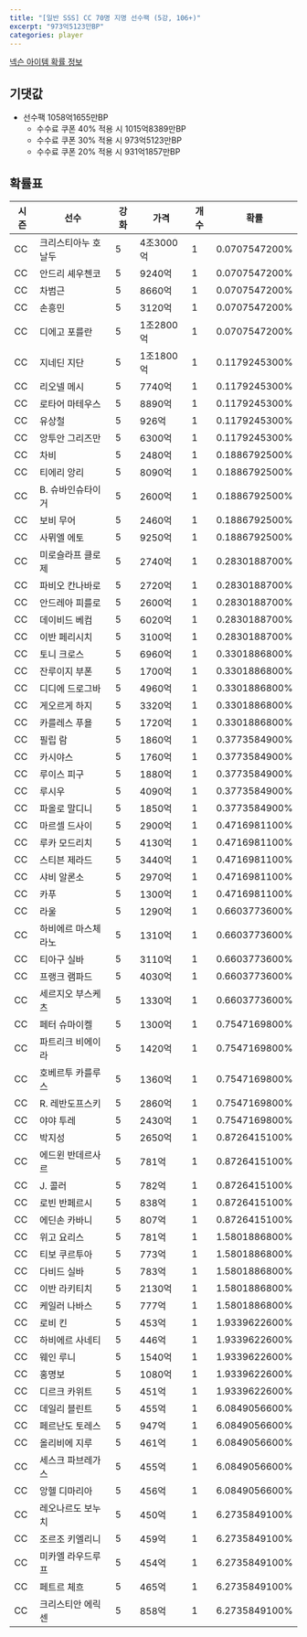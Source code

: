 ```yaml
---
title: "[일반 SSS] CC 70명 지명 선수팩 (5강, 106+)"
excerpt: "973억5123만BP"
categories: player
---
```

[넥슨 아이템 확률 정보](http://iteminfo.nexon.com/probability/fco?sn=7398)

## 기댓값
- 선수팩 1058억1655만BP
  - 수수료 쿠폰 40% 적용 시 1015억8389만BP
  - 수수료 쿠폰 30% 적용 시 973억5123만BP
  - 수수료 쿠폰 20% 적용 시 931억1857만BP


## 확률표

|시즌|선수|강화|가격|개수|확률|
|---|---|---|---|---|---|
|CC|크리스티아누 호날두|5|4조3000억|1|0.0707547200%|
|CC|안드리 셰우첸코|5|9240억|1|0.0707547200%|
|CC|차범근|5|8660억|1|0.0707547200%|
|CC|손흥민|5|3120억|1|0.0707547200%|
|CC|디에고 포를란|5|1조2800억|1|0.0707547200%|
|CC|지네딘 지단|5|1조1800억|1|0.1179245300%|
|CC|리오넬 메시|5|7740억|1|0.1179245300%|
|CC|로타어 마테우스|5|8890억|1|0.1179245300%|
|CC|유상철|5|926억|1|0.1179245300%|
|CC|앙투안 그리즈만|5|6300억|1|0.1179245300%|
|CC|차비|5|2480억|1|0.1886792500%|
|CC|티에리 앙리|5|8090억|1|0.1886792500%|
|CC|B. 슈바인슈타이거|5|2600억|1|0.1886792500%|
|CC|보비 무어|5|2460억|1|0.1886792500%|
|CC|사뮈엘 에토|5|9250억|1|0.1886792500%|
|CC|미로슬라프 클로제|5|2740억|1|0.2830188700%|
|CC|파비오 칸나바로|5|2720억|1|0.2830188700%|
|CC|안드레아 피를로|5|2600억|1|0.2830188700%|
|CC|데이비드 베컴|5|6020억|1|0.2830188700%|
|CC|이반 페리시치|5|3100억|1|0.2830188700%|
|CC|토니 크로스|5|6960억|1|0.3301886800%|
|CC|잔루이지 부폰|5|1700억|1|0.3301886800%|
|CC|디디에 드로그바|5|4960억|1|0.3301886800%|
|CC|게오르게 하지|5|3320억|1|0.3301886800%|
|CC|카를레스 푸욜|5|1720억|1|0.3301886800%|
|CC|필립 람|5|1860억|1|0.3773584900%|
|CC|카시야스|5|1760억|1|0.3773584900%|
|CC|루이스 피구|5|1880억|1|0.3773584900%|
|CC|루시우|5|4090억|1|0.3773584900%|
|CC|파올로 말디니|5|1850억|1|0.3773584900%|
|CC|마르셀 드사이|5|2900억|1|0.4716981100%|
|CC|루카 모드리치|5|4130억|1|0.4716981100%|
|CC|스티븐 제라드|5|3440억|1|0.4716981100%|
|CC|샤비 알론소|5|2970억|1|0.4716981100%|
|CC|카푸|5|1300억|1|0.4716981100%|
|CC|라울|5|1290억|1|0.6603773600%|
|CC|하비에르 마스체라노|5|1310억|1|0.6603773600%|
|CC|티아구 실바|5|3110억|1|0.6603773600%|
|CC|프랭크 램파드|5|4030억|1|0.6603773600%|
|CC|세르지오 부스케츠|5|1330억|1|0.6603773600%|
|CC|페터 슈마이켈|5|1300억|1|0.7547169800%|
|CC|파트리크 비에이라|5|1420억|1|0.7547169800%|
|CC|호베르투 카를루스|5|1360억|1|0.7547169800%|
|CC|R. 레반도프스키|5|2860억|1|0.7547169800%|
|CC|야야 투레|5|2430억|1|0.7547169800%|
|CC|박지성|5|2650억|1|0.8726415100%|
|CC|에드윈 반데르사르|5|781억|1|0.8726415100%|
|CC|J. 콜러|5|782억|1|0.8726415100%|
|CC|로빈 반페르시|5|838억|1|0.8726415100%|
|CC|에딘손 카바니|5|807억|1|0.8726415100%|
|CC|위고 요리스|5|781억|1|1.5801886800%|
|CC|티보 쿠르투아|5|773억|1|1.5801886800%|
|CC|다비드 실바|5|783억|1|1.5801886800%|
|CC|이반 라키티치|5|2130억|1|1.5801886800%|
|CC|케일러 나바스|5|777억|1|1.5801886800%|
|CC|로비 킨|5|453억|1|1.9339622600%|
|CC|하비에르 사네티|5|446억|1|1.9339622600%|
|CC|웨인 루니|5|1540억|1|1.9339622600%|
|CC|홍명보|5|1080억|1|1.9339622600%|
|CC|디르크 카위트|5|451억|1|1.9339622600%|
|CC|데일리 블린트|5|455억|1|6.0849056600%|
|CC|페르난도 토레스|5|947억|1|6.0849056600%|
|CC|올리비에 지루|5|461억|1|6.0849056600%|
|CC|세스크 파브레가스|5|455억|1|6.0849056600%|
|CC|앙헬 디마리아|5|456억|1|6.0849056600%|
|CC|레오나르도 보누치|5|450억|1|6.2735849100%|
|CC|조르조 키엘리니|5|459억|1|6.2735849100%|
|CC|미카엘 라우드루프|5|454억|1|6.2735849100%|
|CC|페트르 체흐|5|465억|1|6.2735849100%|
|CC|크리스티안 에릭센|5|858억|1|6.2735849100%|
